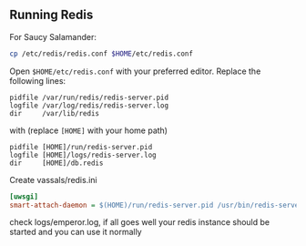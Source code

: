 Running Redis
-------------

For Saucy Salamander:

```sh
cp /etc/redis/redis.conf $HOME/etc/redis.conf
```

Open `$HOME/etc/redis.conf` with your preferred editor. Replace the following lines:

```
pidfile /var/run/redis/redis-server.pid
logfile /var/log/redis/redis-server.log
dir     /var/lib/redis
```

with (replace `[HOME]` with your home path)

```
pidfile [HOME]/run/redis-server.pid
logfile [HOME]/logs/redis-server.log
dir     [HOME]/db.redis
```

Create vassals/redis.ini

```ini
[uwsgi]
smart-attach-daemon = $(HOME)/run/redis-server.pid /usr/bin/redis-server $(HOME)/etc/redis.conf
```

check logs/emperor.log, if all goes well your redis instance should be started and you can use it normally
